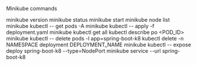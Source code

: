 Minikube commands 

minikube version 
minikube status 
minikube start 
minikube node list 
minikube kubectl -- get pods -A
minikube kubectl -- apply -f deployment.yaml
minikube kubectl get all 
kubectl describe po <POD_ID>
minikube kubectl -- delete pods -l app=spring-boot-k8
kubectl delete -n NAMESPACE deployment DEPLOYMENT_NAME
minikube kubectl -- expose deploy spring-boot-k8 --type=NodePort
minikube service --url spring-boot-k8 
